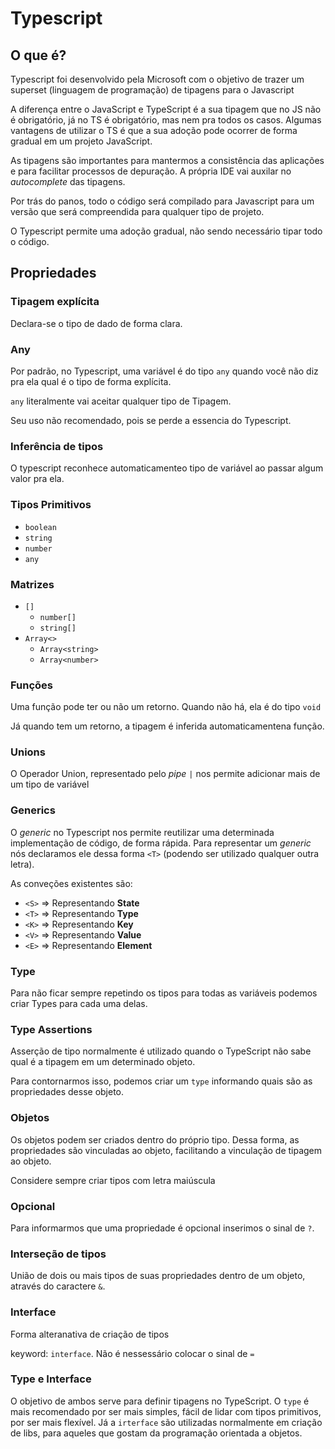 # Typescript

## O que é?

Typescript foi desenvolvido pela Microsoft com o objetivo de trazer um superset (linguagem de programação) de tipagens para o Javascript

A diferença entre o JavaScript e TypeScript é a sua tipagem que no JS não é obrigatório, já no TS é obrigatório, mas nem pra todos os casos. Algumas vantagens de utilizar o TS é que a sua adoção pode ocorrer de forma gradual em um projeto JavaScript.

As tipagens são importantes para mantermos a consistência das aplicações e para facilitar processos de depuração. A própria IDE vai auxilar no _autocomplete_ das tipagens.

Por trás do panos, todo o código será compilado para Javascript para um versão que será compreendida para qualquer tipo de projeto.

O Typescript permite uma adoção gradual, não sendo necessário tipar todo o código.

## Propriedades

### Tipagem explícita

Declara-se o tipo de dado de forma clara.

### Any

Por padrão, no Typescript, uma variável é do tipo `any` quando você não diz pra ela qual é o tipo de forma explícita.

`any` literalmente vai aceitar qualquer tipo de Tipagem.

Seu uso não recomendado, pois se perde a essencia do Typescript.

### Inferência de tipos

O typescript reconhece automaticamenteo tipo de variável ao passar algum valor pra ela.

### Tipos Primitivos

- `boolean`
- `string`
- `number`
- `any`

### Matrizes

- `[]`
  - `number[]`
  - `string[]`
- `Array<>`
  - `Array<string>`
  - `Array<number>`

### Funções

Uma função pode ter ou não um retorno. Quando não há, ela é do tipo `void`

Já quando tem um retorno, a tipagem é inferida automaticamentena função.

### Unions

O Operador Union, representado pelo _pipe_ `|` nos permite adicionar mais de um tipo de variável

### Generics

O _generic_ no Typescript nos permite reutilizar uma determinada implementação de código, de forma rápida. Para representar um _generic_ nós declaramos ele dessa forma `<T>` (podendo ser utilizado qualquer outra letra).

As conveções existentes são:

- `<S>` => Representando **State**
- `<T>` => Representando **Type**
- `<K>` => Representando **Key**
- `<V>` => Representando **Value**
- `<E>` => Representando **Element**

### Type

Para não ficar sempre repetindo os tipos para todas as variáveis podemos criar Types para cada uma delas.

### Type Assertions

Asserção de tipo normalmente é utilizado quando o TypeScript não sabe qual é a tipagem em um determinado objeto.

Para contornarmos isso, podemos criar um `type` informando quais são as propriedades desse objeto.

### Objetos

Os objetos podem ser criados dentro do próprio tipo. Dessa forma, as propriedades são vinculadas ao objeto, facilitando a vinculação de tipagem ao objeto.

Considere sempre criar tipos com letra maiúscula

### Opcional

Para informarmos que uma propriedade é opcional inserimos o sinal de `?`.

### Interseção de tipos

União de dois ou mais tipos de suas propriedades dentro de um objeto, através do caractere `&`.

### Interface

Forma alteranativa de criação de tipos

keyword: `interface`. Não é nessessário colocar o sinal de `=`

### Type e Interface

O objetivo de ambos serve para definir tipagens no TypeScript. O `type` é mais recomendado por ser mais simples, fácil de lidar com tipos primitivos, por ser mais flexível. Já a `irterface` são utilizadas normalmente em criação de libs, para aqueles que gostam da programação orientada a objetos.
